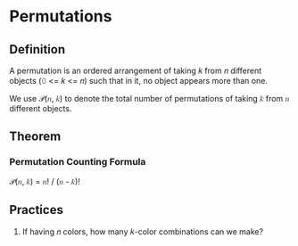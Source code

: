 # Permutations

## Definition

A permutation is an ordered arrangement of taking &#x1D458; from &#x1D45B; different objects (&#x1D7F6; <= &#x1D458; <= &#x1D45B;) such that in it, no object appears more than one.

We use &#x1D4AB;(&#x1D45B;, &#x1D458;) to denote the total number of permutations of taking &#x1D458; from &#x1D45B; different objects.

## Theorem

### Permutation Counting Formula

&#x1D4AB;(&#x1D45B;, &#x1D458;) = &#x1D45B;! / (&#x1D45B; - &#x1D458;)!

## Practices

1. If having &#x1D45B; colors, how many &#x1D458;-color combinations can we make?